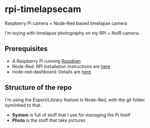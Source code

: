 # rpi-timelapsecam
Raspberry Pi camera + Node-Red based timelapse camera

I'm toying with timelapse photography on my RPi + NoIR camera.

## Prerequisites
- A Raspberry Pi running [Raspbian](https://www.raspberrypi.org/downloads/raspbian/)
- Node-Red: RPi installation instructions are [here](http://nodered.org/docs/hardware/raspberrypi)
- node-red-dashboard: Details are [here](https://www.npmjs.com/package/node-red-dashboard)

## Structure of the repo
I'm using the Export/Library feature in Node-Red, with the git folder symlinked to that.
- **System** is full of stuff that I use for managing the Pi itself
- **Photo** is the stuff that take pictures
